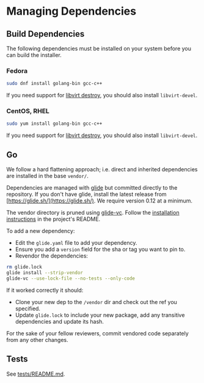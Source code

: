 # Managing Dependencies

## Build Dependencies

The following dependencies must be installed on your system before you can build the installer.

### Fedora

```sh
sudo dnf install golang-bin gcc-c++
```

If you need support for [libvirt destroy](libvirt-howto#cleanup), you should also install `libvirt-devel`.

### CentOS, RHEL

```sh
sudo yum install golang-bin gcc-c++
```

If you need support for [libvirt destroy](libvirt-howto#cleanup), you should also install `libvirt-devel`.

## Go

We follow a hard flattening approach; i.e. direct and inherited dependencies are installed in the base `vendor/`.

Dependencies are managed with [glide](https://glide.sh/) but committed directly to the repository. If you don't have glide, install the latest release from [https://glide.sh/](https://glide.sh/). We require version 0.12 at a minimum.

The vendor directory is pruned using [glide-vc](https://github.com/sgotti/glide-vc). Follow the [installation instructions](https://github.com/sgotti/glide-vc#install) in the project's README.

To add a new dependency:
- Edit the `glide.yaml` file to add your dependency.
- Ensure you add a `version` field for the sha or tag you want to pin to.
- Revendor the dependencies:

```sh
rm glide.lock
glide install --strip-vendor
glide-vc --use-lock-file --no-tests --only-code
```

If it worked correctly it should:
- Clone your new dep to the `/vendor` dir and check out the ref you specified.
- Update `glide.lock` to include your new package, add any transitive dependencies and update its hash.

For the sake of your fellow reviewers, commit vendored code separately from any other changes.

## Tests

See [tests/README.md](../../tests/README.md).
